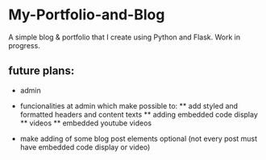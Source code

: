 # My-Portfolio-and-Blog
A simple blog &amp; portfolio that I create using Python and Flask. Work in progress.


## future plans:
* admin 

* funcionalities at admin which make possible to:
    ** add styled and formatted headers and content texts
    ** adding embedded code display
    ** videos
    ** embedded youtube videos

* make adding of some blog post elements optional
    (not every post must have embedded code display or video)